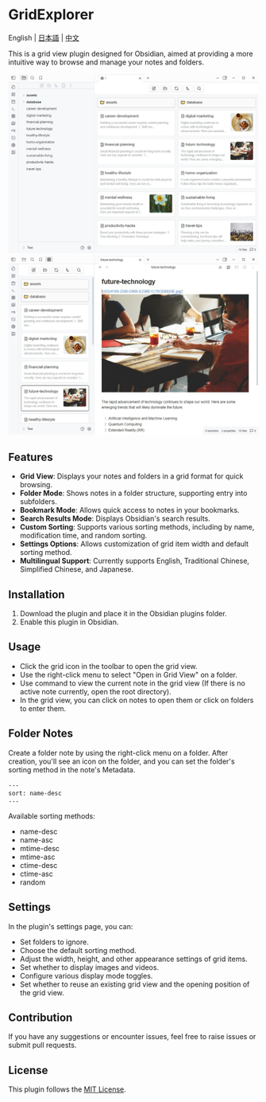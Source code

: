 # GridExplorer

English | [日本語](README_ja.md) | [中文](README_zhTW.md)

This is a grid view plugin designed for Obsidian, aimed at providing a more intuitive way to browse and manage your notes and folders.

![demo1](assets/demo1.jpg)
![demo2](assets/demo2.jpg)

## Features

- **Grid View**: Displays your notes and folders in a grid format for quick browsing.
- **Folder Mode**: Shows notes in a folder structure, supporting entry into subfolders.
- **Bookmark Mode**: Allows quick access to notes in your bookmarks.
- **Search Results Mode**: Displays Obsidian's search results.
- **Custom Sorting**: Supports various sorting methods, including by name, modification time, and random sorting.
- **Settings Options**: Allows customization of grid item width and default sorting method.
- **Multilingual Support**: Currently supports English, Traditional Chinese,  Simplified Chinese, and Japanese.

## Installation

1. Download the plugin and place it in the Obsidian plugins folder.
2. Enable this plugin in Obsidian.

## Usage

- Click the grid icon in the toolbar to open the grid view.
- Use the right-click menu to select "Open in Grid View" on a folder.
- Use command to view the current note in the grid view (If there is no active note currently, open the root directory).
- In the grid view, you can click on notes to open them or click on folders to enter them.

## Folder Notes

Create a folder note by using the right-click menu on a folder. After creation, you'll see an icon on the folder, and you can set the folder's sorting method in the note's Metadata.

```
---
sort: name-desc
---
```

Available sorting methods:

- name-desc
- name-asc
- mtime-desc
- mtime-asc
- ctime-desc
- ctime-asc
- random

## Settings

In the plugin's settings page, you can:

- Set folders to ignore.
- Choose the default sorting method.
- Adjust the width, height, and other appearance settings of grid items.
- Set whether to display images and videos.
- Configure various display mode toggles.
- Set whether to reuse an existing grid view and the opening position of the grid view.

## Contribution

If you have any suggestions or encounter issues, feel free to raise issues or submit pull requests.

## License

This plugin follows the [MIT License](LICENSE).